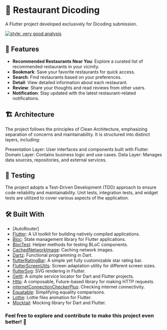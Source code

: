 # 🍔 Restaurant Dicoding

A Flutter project developed exclusively for Dicoding submission.

[![style: very good analysis](https://img.shields.io/badge/style-very_good_analysis-B22C89.svg)](https://pub.dev/packages/very_good_analysis)

## 🎉 Features

- **Recommended Restaurants Near You**: Explore a curated list of recommended restaurants in your vicinity.
- **Bookmark**: Save your favorite restaurants for quick access.
- **Search**: Find restaurants based on your preferences.
- **Detail**: View detailed information about each restaurant.
- **Review**: Share your thoughts and read reviews from other users.
- **Notification**: Stay updated with the latest restaurant-related notifications.

##  🏗️ Architecture

The project follows the principles of Clean Architecture, emphasizing separation of concerns and maintainability. It is structured into distinct layers, including:

Presentation Layer: User interfaces and components built with Flutter.
Domain Layer: Contains business logic and use cases.
Data Layer: Manages data sources, repositories, and external services.

##  🧪 Testing

The project adopts a Test-Driven Development (TDD) approach to ensure code reliability and maintainability. Unit tests, integration tests, and widget tests are utilized to cover various aspects of the application.

## 🛠️ Built With

- [AutoRouter]
- [Flutter](https://flutter.dev/): A UI toolkit for building natively compiled applications.
- [Bloc](https://pub.dev/packages/flutter_bloc): State management library for Flutter applications.
- [BlocTest](https://pub.dev/packages/bloc_test): Helper methods for testing BLoC components.
- [CachedNetworkImage](https://pub.dev/packages/cached_network_image): Caching network images.
- [Dartz](https://pub.dev/packages/dartz): Functional programming in Dart.
- [flutterRatingBar](https://pub.dev/packages/flutter_rating_bar): A simple yet fully customizable star rating bar.
- [FlutterScreenUtils](https://pub.dev/packages/flutter_screenutil): Screen adaptation utility for different screen sizes.
- [flutterSvg](https://pub.dev/packages/flutter_svg): SVG rendering in Flutter.
- [GetIt](https://pub.dev/packages/get_it): A simple service locator for Dart and Flutter projects.
- [Http](https://pub.dev/packages/http): A composable, Future-based library for making HTTP requests.
- [internetConnectionCheckerPlus](https://pub.dev/packages/internet_connection_checker_plus): Checking internet connectivity.
- [Equatable](https://pub.dev/packages/equatable): Simplifying equality comparisons.
- [Lottie](https://pub.dev/packages/lottie): Lottie files animation for Flutter.
- [Mocktail](https://pub.dev/packages/mocktail): Mocking library for Dart and Flutter.

### Feel free to explore and contribute to make this project even better! 🚀
